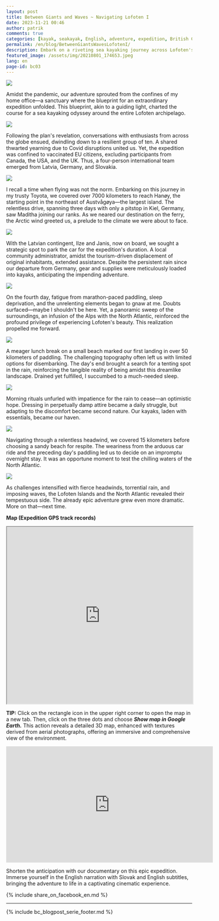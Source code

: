 ```yaml
---
layout: post
title: Between Giants and Waves ~ Navigating Lofoten I
date: 2023-11-21 00:46
author: patrik
comments: true
categories: [kayak, seakayak, English, adventure, expedition, British Columbia, Canada, bear, seal, sealion, whale, outdoor]
permalink: /en/blog/BetweenGiantsWavesLofotenI/
description: Embark on a riveting sea kayaking journey across Lofoten's archipelago, where a diverse international team faced unprecedented challenges. Amidst relentless rain, unforgiving headwinds, and chilling waters, our expedition unfolded, revealing the raw beauty and tempestuous spirit of the North Atlantic. Join us in this gripping adventure.
featured_image: /assets/img/20210801_174653.jpeg
lang: en
page-id: bc03
---
```

![](/assets/img/map-lof-2.jpg)

Amidst the pandemic, our adventure sprouted from the confines of my home office—a sanctuary where the blueprint for an extraordinary expedition unfolded. This blueprint, akin to a guiding light, charted the course for a sea kayaking odyssey around the entire Lofoten archipelago.

![](/assets/img/20210816_093138.jpeg)

Following the plan's revelation, conversations with enthusiasts from across the globe ensued, dwindling down to a resilient group of ten. A shared thwarted yearning due to Covid disruptions united us. Yet, the expedition was confined to vaccinated EU citizens, excluding participants from Canada, the USA, and the UK. Thus, a four-person international team emerged from Latvia, Germany, and Slovakia.

![](/assets/img/20210801_174653.jpeg)

I recall a time when flying was not the norm. Embarking on this journey in my trusty Toyota, we covered over 7000 kilometers to reach Hanøy, the starting point in the northeast of Austvågøya—the largest island. The relentless drive, spanning three days with only a pitstop in Kiel, Germany, saw Maditha joining our ranks. As we neared our destination on the ferry, the Arctic wind greeted us, a prelude to the climate we were about to face.

![](/assets/img/OI000004.jpeg)

With the Latvian contingent, Ilze and Janis, now on board, we sought a strategic spot to park the car for the expedition's duration. A local community administrator, amidst the tourism-driven displacement of original inhabitants, extended assistance. Despite the persistent rain since our departure from Germany, gear and supplies were meticulously loaded into kayaks, anticipating the impending adventure.


![](/assets/img/DSC_8226.jpeg)

On the fourth day, fatigue from marathon-paced paddling, sleep deprivation, and the unrelenting elements began to gnaw at me. Doubts surfaced—maybe I shouldn't be here. Yet, a panoramic sweep of the surroundings, an infusion of the Alps with the North Atlantic, reinforced the profound privilege of experiencing Lofoten's beauty. This realization propelled me forward.

![](/assets/img/OI000012.jpeg)

A meager lunch break on a small beach marked our first landing in over 50 kilometers of paddling. The challenging topography often left us with limited options for disembarking. The day's end brought a search for a tenting spot in the rain, reinforcing the tangible reality of being amidst this dreamlike landscape. Drained yet fulfilled, I succumbed to a much-needed sleep.

![](/assets/img/20210818_215104_951.jpeg)

Morning rituals unfurled with impatience for the rain to cease—an optimistic hope. Dressing in perpetually damp attire became a daily struggle, but adapting to the discomfort became second nature. Our kayaks, laden with essentials, became our haven.

![](/assets/img/OI000035.jpeg)

Navigating through a relentless headwind, we covered 15 kilometers before choosing a sandy beach for respite. The weariness from the arduous car ride and the preceding day's paddling led us to decide on an impromptu overnight stay. It was an opportune moment to test the chilling waters of the North Atlantic.

![](/assets/img/lof-map-1.jpg)

As challenges intensified with fierce headwinds, torrential rain, and imposing waves, the Lofoten Islands and the North Atlantic revealed their tempestuous side. The already epic adventure grew even more dramatic. More on that—next time.

**Map (Expedition GPS track records)**  
<iframe src="https://www.google.com/maps/d/embed?mid=1uvY8m_irvSvAgxb1ynELVqx_Ua9ZCkY&ehbc=2E312F" width="100%" height="480"></iframe>

**TIP:** Click on the rectangle icon in the upper right corner to open the map in a new tab. Then, click on the three dots and choose ***Show map in Google Earth.*** This action reveals a detailed 3D map, enhanced with textures derived from aerial photographs, offering an immersive and comprehensive view of the environment.

<iframe width="560" height="315" src="https://www.youtube.com/embed/BV9OnfBjgkk" title="The Lofoten Islands Circumnavigation" frameborder="0" allow="accelerometer; autoplay; clipboard-write; encrypted-media; gyroscope; picture-in-picture" allowfullscreen></iframe>

Shorten the anticipation with our documentary on this epic expedition. Immerse yourself in the English narration with Slovak and English subtitles, bringing the adventure to life in a captivating cinematic experience.

{% include share_on_facebook_en.md %}

---

{% include bc_blogpost_serie_footer.md %}

